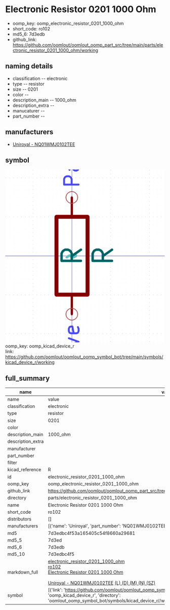 # Electronic Resistor 0201 1000 Ohm

  
* oomp_key: oomp_electronic_resistor_0201_1000_ohm 
* short_code: ro102
* md5_6: 7d3edb  
* github_link: https://github.com/oomlout/oomlout_oomp_part_src/tree/main/parts/electronic_resistor_0201_1000_ohm/working  
## naming details
* classification -- electronic
* type -- resistor
* size -- 0201
* color -- 
* description_main -- 1000_ohm
* description_extra -- 
* manucaturer -- 
* part_number -- 


## manufacturers
* [Uniroyal - NQ01WMJ0102TEE]()  

## symbol

![](symbol/0/working/working_600.png)  
oomp_key: oomp_kicad_device_r  
link: https://github.com/oomlout/oomlout_oomp_symbol_bot/tree/main/symbols/kicad_device_r/working  


## full_summary
| name | value | 
| --- | --- | 
| name | value | 
| classification | electronic | 
| type | resistor | 
| size | 0201 | 
| color |  | 
| description_main | 1000_ohm | 
| description_extra |  | 
| manufacturer |  | 
| part_number |  | 
| filter |  | 
| kicad_reference | R | 
| id | electronic_resistor_0201_1000_ohm | 
| oomp_key | oomp_electronic_resistor_0201_1000_ohm | 
| github_link | https://github.com/oomlout/oomlout_oomp_part_src/tree/main/parts/electronic_resistor_0201_1000_ohm/working | 
| directory | parts/electronic_resistor_0201_1000_ohm | 
| name | Electronic Resistor 0201 1000 Ohm | 
| short_code | ro102 | 
| distributors | [] | 
| manufacturers | [{'name': 'Uniroyal', 'part_number': 'NQ01WMJ0102TEE', 'link': '', 'id': 'manufacturer_uniroyal'}] | 
| md5 | 7d3edbc4f53a165405c54f8660a29681 | 
| md5_5 | 7d3ed | 
| md5_6 | 7d3edb | 
| md5_10 | 7d3edbc4f5 | 
| markdown_full | [electronic_resistor_0201_1000_ohm](https://github.com/oomlout/oomlout_oomp_part_src/tree/main/parts/electronic_resistor_0201_1000_ohm/working)<br>[ro102](https://github.com/oomlout/oomlout_oomp_part_src/tree/main/parts/electronic_resistor_0201_1000_ohm/working)<br>[Electronic Resistor 0201 1000 Ohm](https://github.com/oomlout/oomlout_oomp_part_src/tree/main/parts/electronic_resistor_0201_1000_ohm/working)<br><br>[Uniroyal - NQ01WMJ0102TEE]() [(L)  ](https://www.lcsc.com/search?q=NQ01WMJ0102TEE)[(D)  ](https://www.digikey.com/en/products?,keywords=NQ01WMJ0102TEE)[(M)  ](https://www.mouser.com/Search/Refine?Keyword=NQ01WMJ0102TEE)[(N)  ](https://www.newark.com/search?st=NQ01WMJ0102TEE)[(SZ)  ](https://so.szlcsc.com/global.html?k=NQ01WMJ0102TEE)<br> | 
| symbol | [{'link': 'https://github.com/oomlout/oomlout_oomp_symbol_bot/tree/main/symbols/kicad_device_r', 'oomp_key': 'oomp_kicad_device_r', 'directory': 'oomlout_oomp_symbol_bot/symbols/kicad_device_r//working/working.kicad_sym'}] | 
